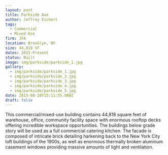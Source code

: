 ```yaml
---
layout: post
title: Parkside Ave
author: Jeffrey Eichert
tags:
  - Commercial
  - Mixed-Use
firm: JFA
location: Brooklyn, NY
size: 44,818 SF
dates: 2015-Present
status: Built
image: img/parkside/parkside_1.jpg
gallery:
  - img/parkside/parkside_1.jpg
  - img/parkside/parkside_2.jpg
  - img/parkside/parkside_3.jpg
  - img/parkside/parkside_4.jpg
  - img/parkside/parkside_5.jpg
date: 2015-08-20T15:11:55.000Z
draft: false
---
```


This commercial/mixed-use building contains 44,818 square feet of warehouse, office, community facility space with enormous rooftop decks offering incredible workspace opportunities. The buildings below grade story will be used as a full commercial catering kitchen. The facade is composed of intricate brick detailing harkening back to the New York City loft buildings of the 1900s, as well as enormous thermally broken aluminum casement windows providing massive amounts of light and ventilation.
